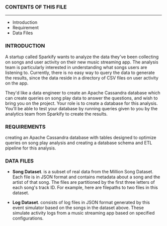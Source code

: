 ### CONTENTS OF THIS FILE
---------------------

 * Introduction
 * Requirement
 * Data Files

 
### INTRODUCTION 

A startup called Sparkify wants to analyze the data they've been collecting on songs and user activity on their new music streaming app. The analysis team is particularly interested in understanding what songs users are listening to. Currently, there is no easy way to query the data to generate the results, since the data reside in a directory of CSV files on user activity on the app.

They'd like a data engineer to create an Apache Cassandra database which can create queries on song play data to answer the questions, and wish to bring you on the project. Your role is to create a database for this analysis. You'll be able to test your database by running queries given to you by the analytics team from Sparkify to create the results.

### REQUIREMENTS 

creating an Apache Cassandra database with tables designed to optimize queries on song play analysis and creating a database schema and ETL pipeline for this analysis.

### DATA FILES

* **Song Dataset**.
    is a subset of real data from the Million Song Dataset. Each file is in JSON format and contains metadata about a song and the artist of that song. The files are partitioned by the first three letters of each song's track ID. For example, here are filepaths to two files in this dataset.


* **Log Dataset**.
     consists of log files in JSON format generated by this event simulator based on the songs in the dataset above. These simulate activity logs from a music streaming app based on specified configurations.



